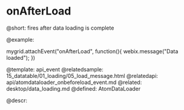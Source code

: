onAfterLoad
=============


@short:
	fires after data loading is complete


@example: 
	
mygrid.attachEvent("onAfterLoad", function(){
	webix.message("Data loaded");
})

@template:	api_event
@relatedsample:
 	15_datatable/01_loading/05_load_message.html
@relatedapi:
	api/atomdataloader_onbeforeload_event.md
@related: 
	desktop/data_loading.md
@defined:	AtomDataLoader
	
@descr:


